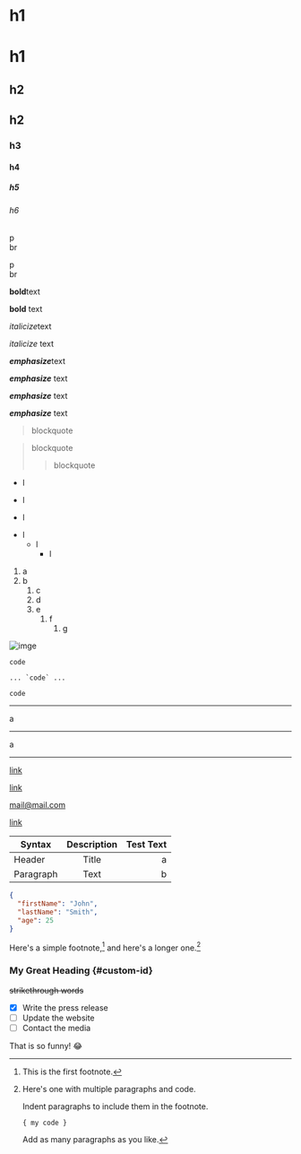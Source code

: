 # h1

h1
=

## h2

h2
-

### h3

#### h4

##### h5

###### h6

p  
br

p<br>br

**bold**text

__bold__ text

*italicize*text

_italicize_ text

***emphasize***text

___emphasize___ text

_**emphasize**_ text

**_emphasize_** text

>blockquote

>blockquote
>
>>blockquote

- l

* l

+ l

- l
    - l
        - l

1. a
1. b
    1. c
    4. d
    2. e
        1. f
            1. g

![imge](banner.png)

`code`

``... `code` ...``

    code

---

a

***

a
___

[link](https://www.markdownguide.org/basic-syntax/)

[link](https://www.markdownguide.org/basic-syntax/ "Title")

<mail@mail.com>

[link][1]

[1]: https://www.markdownguide.org/basic-syntax/ (Title)

Syntax|Description|Test Text
-|:-:|-:
Header|Title|a
Paragraph|Text|b

```json
{
  "firstName": "John",
  "lastName": "Smith",
  "age": 25
}
```

Here's a simple footnote,[^1] and here's a longer one.[^bignote]

[^1]: This is the first footnote.

[^bignote]: Here's one with multiple paragraphs and code.

    Indent paragraphs to include them in the footnote.

    `{ my code }`

    Add as many paragraphs as you like.

### My Great Heading {#custom-id}

~~strikethrough words~~

- [x] Write the press release
- [ ] Update the website
- [ ] Contact the media

That is so funny! :joy:

[comment]: #
